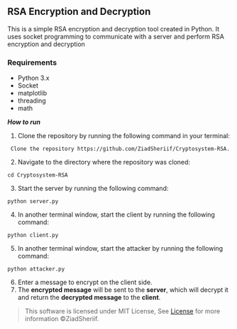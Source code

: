 ## RSA Encryption and Decryption
This is a simple RSA encryption and decryption tool created in Python. It uses socket programming to communicate with a server and perform RSA encryption and decryption

### Requirements
- Python 3.x
- Socket 
- matplotlib 
- threading
- math

***How to run***
1. Clone the repository by running the following command in your terminal:

```
 Clone the repository https://github.com/ZiadSheriif/Cryptosystem-RSA.
 ```
 2. Navigate to the directory where the repository was cloned:

 ```
 cd Cryptosystem-RSA
```
3. Start the server by running the following command:


```
python server.py

```
4. In another terminal window, start the client by running the following command:


```
python client.py
```
5. In another terminal window, start the attacker by running the following command:

```
python attacker.py
```
6. Enter a message to encrypt on the client side.
7. The **encrypted message** will be sent to the **server**, which will decrypt it and return the **decrypted message** to the **client**.


> This software is licensed under MIT License,
> See [License](https://github.com/ZiadSheriif/Cryptosystem-RSA/blob/master/License) for more information ©ZiadSheriif.